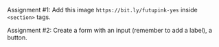Assignment #1:
Add this image `https://bit.ly/futupink-yes` inside `<section>` tags.

Assignment #2:
Create a form with an input (remember to add a label), a button.
